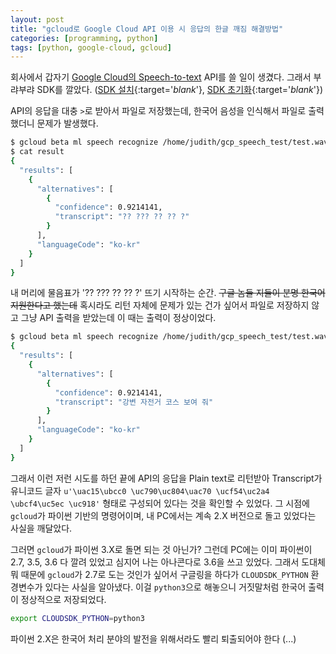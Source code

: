 ```yaml
---
layout: post
title: "gcloud로 Google Cloud API 이용 시 응답의 한글 깨짐 해결방법"
categories: [programming, python]
tags: [python, google-cloud, gcloud]
---
```


회사에서 갑자기 [Google Cloud의 Speech-to-text](https://cloud.google.com/speech-to-text) API를 쓸 일이 생겼다. 그래서 부랴부랴 SDK를 깔았다. ([SDK 설치](https://cloud.google.com/sdk/docs/downloads-apt-get){:target='_blank_'}, [SDK 초기화](https://cloud.google.com/sdk/docs/initializing){:target='_blank_'})

API의 응답을 대충 `>`로 받아서 파일로 저장했는데, 한국어 음성을 인식해서 파일로 출력했더니 문제가 발생했다.

```bash
$ gcloud beta ml speech recognize /home/judith/gcp_speech_test/test.wav --language-code=ko-KR > result
$ cat result
{
  "results": [
    {
      "alternatives": [
        {
          "confidence": 0.9214141,
          "transcript": "?? ??? ?? ?? ?"
        }
      ],
      "languageCode": "ko-kr"
    }
  ]
}
```

내 머리에 물음표가 '?? ??? ?? ?? ?' 뜨기 시작하는 순간. ~~구글 놈들 지들이 분명 한국어 지원한다고 했는데~~ 혹시라도 리턴 자체에 문제가 있는 건가 싶어서 파일로 저장하지 않고 그냥 API 출력을 받았는데 이 때는 출력이 정상이었다.

```bash
$ gcloud beta ml speech recognize /home/judith/gcp_speech_test/test.wav --language-code=ko-KR
{
  "results": [
    {
      "alternatives": [
        {
          "confidence": 0.9214141,
          "transcript": "강변 자전거 코스 보여 줘"
        }
      ],
      "languageCode": "ko-kr"
    }
  ]
}
```

그래서 이런 저런 시도를 하던 끝에 API의 응답을 Plain text로 리턴받아 Transcript가 유니코드 글자 `u'\uac15\ubcc0 \uc790\uc804\uac70 \ucf54\uc2a4 \ubcf4\uc5ec \uc918'` 형태로 구성되어 있다는 것을 확인할 수 있었다. 그 시점에 `gcloud`가 파이썬 기반의 명령어이며, 내 PC에서는 계속 2.X 버전으로 돌고 있었다는 사실을 깨달았다.

그러면 `gcloud`가 파이썬 3.X로 돌면 되는 것 아닌가? 그런데 PC에는 이미 파이썬이 2.7, 3.5, 3.6 다 깔려 있었고 심지어 나는 아나콘다로 3.6을 쓰고 있었다. 그래서 도대체 뭐 때문에 `gcloud`가 2.7로 도는 것인가 싶어서 구글링을 하다가 `CLOUDSDK_PYTHON` 환경변수가 있다는 사실을 알아냈다. 이걸 `python3`으로 해놓으니 거짓말처럼 한국어 출력이 정상적으로 저장되었다.

```bash
export CLOUDSDK_PYTHON=python3
```

파이썬 2.X은 한국어 처리 분야의 발전을 위해서라도 빨리 퇴출되어야 한다 (...)
